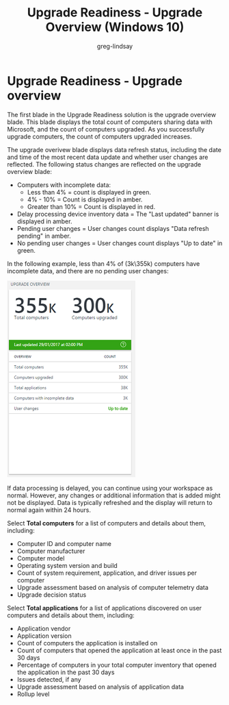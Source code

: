 ﻿---
title: Upgrade Readiness - Upgrade Overview (Windows 10)
description: Displays the total count of computers sharing data and upgraded.
ms.prod: w10
author: greg-lindsay
---

# Upgrade Readiness - Upgrade overview

The first blade in the Upgrade Readiness solution is the upgrade overview blade. This blade displays the total count of computers sharing data with Microsoft, and the count of computers upgraded. As you successfully upgrade computers, the count of computers upgraded increases.

The upgrade overivew blade displays data refresh status, including the date and time of the most recent data update and whether user changes are reflected. The following status changes are reflected on the upgrade overview blade:

- Computers with incomplete data:
    - Less than 4% = count is displayed in green.
    - 4% - 10% = Count is displayed in amber.
    - Greater than 10%  = Count is displayed in red.
- Delay processing device inventory data = The "Last updated" banner is displayed in amber.
- Pending user changes = User changes count displays "Data refresh pending" in amber.
- No pending user changes = User changes count displays "Up to date" in green.

In the following example, less than 4% of (3k\355k) computers have incomplete data, and there are no pending user changes:

![Upgrade overview](images/ua-cg-17.png)

<!-- PRESERVING ORIGINAL IMAGE CODING JUST IN CASE
<img src="media/image3.png" width="214" height="345" />
-->

If data processing is delayed, you can continue using your workspace as normal. However, any changes or additional information that is added might not be displayed. Data is typically refreshed and the display will return to normal again within 24 hours.

Select **Total computers** for a list of computers and details about them, including:

-   Computer ID and computer name
-   Computer manufacturer
-   Computer model
-   Operating system version and build
-   Count of system requirement, application, and driver issues per computer
-   Upgrade assessment based on analysis of computer telemetry data
-   Upgrade decision status

Select **Total applications** for a list of applications discovered on user computers and details about them, including:

-   Application vendor
-   Application version
-   Count of computers the application is installed on
-   Count of computers that opened the application at least once in the past 30 days
-   Percentage of computers in your total computer inventory that opened the application in the past 30 days
-   Issues detected, if any
-   Upgrade assessment based on analysis of application data
-   Rollup level